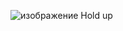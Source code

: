 ![изображение](https://github.com/user-attachments/assets/5aeaae3b-d4dd-43d8-b416-982ea368a21d)
Hold up
